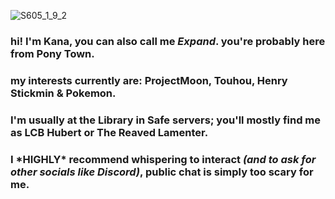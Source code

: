 ![S605_1_9_2](https://github.com/user-attachments/assets/72700f13-7100-4e0c-ad02-4c9dfed4af33)

### hi! I'm **Kana**, you can also call me *Expand*. you're probably here from Pony Town.
### my interests currently are: ProjectMoon, Touhou, Henry Stickmin & Pokemon.
### I'm usually at the Library in Safe servers; you'll mostly find me as **LCB Hubert** or **The Reaved Lamenter**.
### I \*HIGHLY* recommend whispering to interact _(and to ask for other socials like Discord)_, public chat is simply too scary for me.

<!---
✨ Special ✨ repository because its `README.md` (this file) appears on your GitHub profile.
You can click the Preview link to take a look at your changes.
--->
